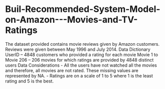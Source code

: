 # Buil-Recommended-System-Model-on-Amazon---Movies-and-TV-Ratings
The dataset provided contains movie reviews given by Amazon customers. Reviews were given between May 1996 and July 2014.  Data Dictionary UserID – 4848 customers who provided a rating for each movie Movie 1 to Movie 206 – 206 movies for which ratings are provided by 4848 distinct users  Data Considerations - All the users have not watched all the movies and therefore, all movies are not rated. These missing values are represented by NA. - Ratings are on a scale of 1 to 5 where 1 is the least rating and 5 is the best.
